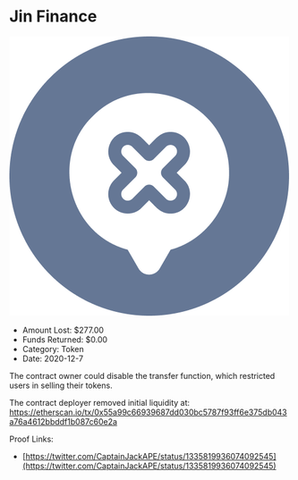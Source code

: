 # Jin Finance
![Jin Finance](/rektimages/Jin-Finance.png)
- Amount Lost: $277.00
- Funds Returned: $0.00
- Category: Token
- Date: 2020-12-7

The contract owner could disable the transfer function, which restricted users in selling their tokens.  
  
The contract deployer removed initial liquidity at:  
https://etherscan.io/tx/0x55a99c66939687dd030bc5787f93ff6e375db043a76a4612bbddf1b087c60e2a


Proof Links:
- [https://twitter.com/CaptainJackAPE/status/1335819936074092545](https://twitter.com/CaptainJackAPE/status/1335819936074092545)


